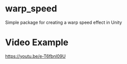 # warp_speed
Simple package for creating a warp speed effect in Unity

# Video Example
https://youtu.be/e-T6fbnl09U
